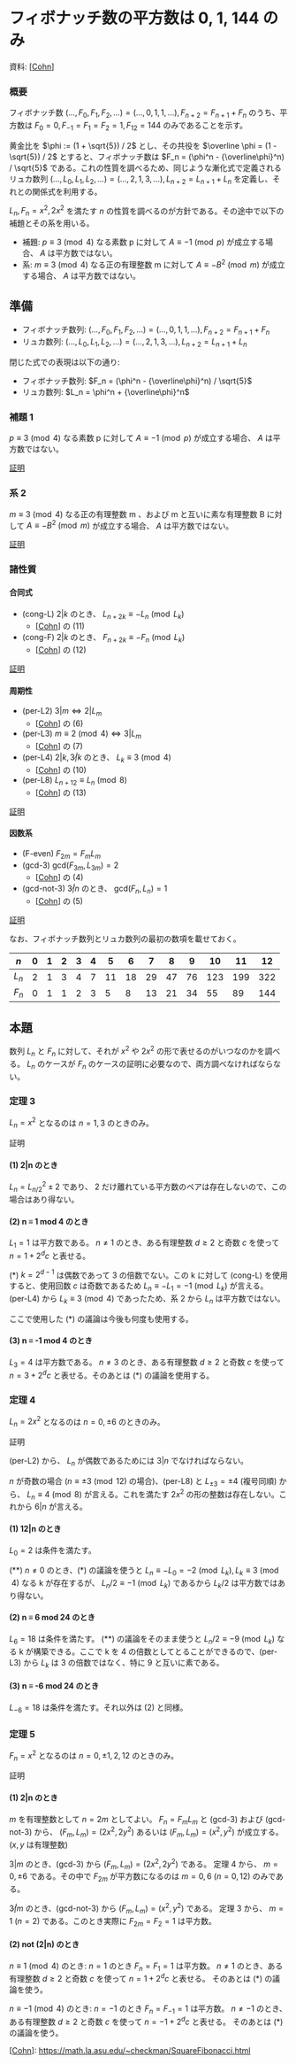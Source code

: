 # フィボナッチ数の平方数は 0, 1, 144 のみ
資料: [[Cohn]]

### 概要
フィボナッチ数 $(\ldots, F_0, F_1, F_2, \ldots) = (\ldots, 0, 1, 1, \ldots), F_{n+2} = F_{n+1} + F_n$ のうち、平方数は $F_0 = 0, F_{-1} = F_1 = F_2 = 1, F_{12} = 144$ のみであることを示す。

黄金比を $\phi := (1 + \sqrt{5}) / 2$ とし、その共役を $\overline \phi = (1 - \sqrt{5}) / 2$ とすると、フィボナッチ数は $F_n = (\phi^n - {\overline\phi}^n) / \sqrt{5}$ である。これの性質を調べるため、同じような漸化式で定義されるリュカ数列 $(\ldots, L_0, L_1, L_2, \ldots) = (\ldots, 2, 1, 3, \ldots), L_{n+2} = L_{n+1} + L_n$ を定義し、それとの関係式を利用する。

$L_n, F_n = x^2, 2x^2$ を満たす $n$ の性質を調べるのが方針である。その途中で以下の補題とその系を用いる。
- 補題: $p \equiv 3 \pmod 4$ なる素数 p に対して $A \equiv -1 \pmod {p}$ が成立する場合、 $A$ は平方数ではない。
- 系: $m \equiv 3 \pmod 4$ なる正の有理整数 m に対して $A \equiv -B^2 \pmod {m}$ が成立する場合、 $A$ は平方数ではない。

## 準備
- フィボナッチ数列: $(\ldots, F_0, F_1, F_2, \ldots) = (\ldots, 0, 1, 1, \ldots), F_{n+2} = F_{n+1} + F_n$
- リュカ数列: $(\ldots, L_0, L_1, L_2, \ldots) = (\ldots, 2, 1, 3, \ldots), L_{n+2} = L_{n+1} + L_n$

閉じた式での表現は以下の通り:
- フィボナッチ数列: $F_n = (\phi^n - {\overline\phi}^n) / \sqrt{5}$
- リュカ数列: $L_n = \phi^n + {\overline\phi}^n$

### 補題 1
$p \equiv 3 \pmod 4$ なる素数 p に対して $A \equiv -1 \pmod {p}$ が成立する場合、 $A$ は平方数ではない。

[証明](proof-lemma.md)
### 系 2
$m \equiv 3 \pmod 4$ なる正の有理整数 m 、および m と互いに素な有理整数 B に対して $A \equiv -B^2 \pmod {m}$ が成立する場合、 $A$ は平方数ではない。

[証明](proof-lemma.md)

### 諸性質
#### 合同式

- (cong-L) $2 | k$ のとき、 $L_{n+2k} \equiv -L_n \pmod{L_k}$
  - [[Cohn]] の (11)
- (cong-F) $2 | k$ のとき、 $F_{n+2k} \equiv -F_n \pmod{L_k}$
  - [[Cohn]] の (12)

[証明](proof-cong.md)

#### 周期性

- (per-L2) $3 | m \Leftrightarrow 2 | L_m$
  - [[Cohn]] の (6)
- (per-L3) $m \equiv 2 \pmod{4} \Leftrightarrow 3 | L_m$
  - [[Cohn]] の (7)
- (per-L4) $2 | k, 3 \not | k$ のとき、 $L_{k} \equiv 3 \pmod{4}$
  - [[Cohn]] の (10)
- (per-L8) $L_{n+12} \equiv L_n \pmod{8}$
  - [[Cohn]] の (13)

[証明](proof-period.md)

#### 因数系

- (F-even) $F_{2m} = F_mL_m$
- (gcd-3) $\mathrm{gcd}(F_{3m}, L_{3m}) = 2$
  - [[Cohn]] の (4)
- (gcd-not-3) $3 \not| n$ のとき、 $\mathrm{gcd}(F_{n}, L_{n}) = 1$
  - [[Cohn]] の (5)

[証明](proof-factor.md)

なお、フィボナッチ数列とリュカ数列の最初の数項を載せておく。

|$n$|0|1|2|3|4|5|6|7|8|9|10|11|12|
|--|--|--|--|--|--|--|--|--|--|--|--|--|--|
|$L_n$|2|1|3|4|7|11|18|29|47|76|123|199|322|
|$F_n$|0|1|1|2|3|5|8|13|21|34|55|89|144|233|


## 本題
数列 $L_n$ と $F_n$ に対して、それが $x^2$ や $2x^2$ の形で表せるのがいつなのかを調べる。 $L_n$ のケースが $F_n$ のケースの証明に必要なので、両方調べなければならない。

### 定理 3
$L_n = x^2$ となるのは $n = 1, 3$ のときのみ。

証明
#### (1) 2|n のとき
$L_n = L_{n/2}^2 \pm 2$ であり、 2 だけ離れている平方数のペアは存在しないので、この場合はあり得ない。
#### (2) n ≡ 1 mod 4 のとき
$L_1 = 1$ は平方数である。 $n \ne 1$ のとき、ある有理整数 $d \ge 2$ と奇数 $c$ を使って $n = 1 + 2^dc$ と表せる。 

(*) $k = 2^{d-1}$ は偶数であって 3 の倍数でない。この k に対して (cong-L) を使用すると、使用回数 $c$ は奇数であるため $L_n \equiv -L_1 = -1 \pmod{L_k}$ が言える。 (per-L4) から $L_k \equiv 3 \pmod 4$ であったため、系 2 から $L_n$ は平方数ではない。

ここで使用した (*) の議論は今後も何度も使用する。
#### (3) n ≡ -1 mod 4 のとき
$L_3 = 4$ は平方数である。 $n \ne 3$ のとき、ある有理整数 $d \ge 2$ と奇数 $c$ を使って $n = 3 + 2^dc$ と表せる。そのあとは (*) の議論を使用する。


### 定理 4
$L_n = 2x^2$ となるのは $n = 0, \pm 6$ のときのみ。

証明

(per-L2) から、 $L_n$ が偶数であるためには $3|n$ でなければならない。

$n$ が奇数の場合 ($n \equiv \pm 3 \pmod{12}$ の場合)、(per-L8) と $L_{\pm 3} = \pm 4$ (複号同順) から、 $L_n \equiv 4 \pmod 8$ が言える。これを満たす $2x^2$ の形の整数は存在しない。これから $6|n$ が言える。

#### (1) 12|n のとき
$L_0 = 2$ は条件を満たす。

(**) $n \ne 0$ のとき、(*) の議論を使うと $L_n \equiv -L_0 = -2 \pmod{L_k}, L_k \equiv 3 \pmod 4$ なる k が存在するが、 $L_n/2 \equiv -1 \pmod {L_k}$ であるから $L_k/2$ は平方数ではあり得ない。

#### (2) n ≡ 6 mod 24 のとき
$L_6 = 18$ は条件を満たす。
(**) の議論をそのまま使うと $L_n/2 \equiv -9 \pmod {L_k}$ なる k が構築できる。ここで k を 4 の倍数としてとることができるので、(per-L3) から $L_k$ は 3 の倍数ではなく、特に 9 と互いに素である。

#### (3) n ≡ -6 mod 24 のとき
$L_{-6} = 18$ は条件を満たす。それ以外は (2) と同様。


### 定理 5
$F_n = x^2$ となるのは $n = 0, \pm 1, 2, 12$ のときのみ。

証明

#### (1) 2|n のとき
$m$ を有理整数として $n=2m$ としてよい。
$F_n=F_mL_m$ と (gcd-3) および (gcd-not-3) から、 $(F_m, L_m) = (2x^2, 2y^2)$ あるいは $(F_m, L_m) = (x^2, y^2)$ が成立する。($x, y$ は有理整数)

$3|m$ のとき、(gcd-3) から $(F_m, L_m) = (2x^2, 2y^2)$ である。
定理 4 から、 $m = 0, \pm 6$ である。その中で $F_{2m}$ が平方数になるのは $m = 0, 6$ ($n = 0, 12$) のみである。

$3 \not| m$ のとき、(gcd-not-3) から $(F_m, L_m) = (x^2, y^2)$ である。
定理 3 から、 $m = 1$ ($n = 2$) である。このとき実際に $F_{2m} = F_2 = 1$ は平方数。

#### (2) not (2|n) のとき
$n \equiv 1 \pmod 4$ のとき:
$n=1$ のとき $F_n = F_1 = 1$ は平方数。
$n \ne 1$ のとき、ある有理整数 $d \ge 2$ と奇数 $c$ を使って $n = 1 + 2^dc$ と表せる。 そのあとは (*) の議論を使う。

$n \equiv -1 \pmod 4$ のとき:
$n=-1$ のとき $F_n = F_{-1} = 1$ は平方数。
$n \ne -1$ のとき、ある有理整数 $d \ge 2$ と奇数 $c$ を使って $n = -1 + 2^dc$ と表せる。 そのあとは (*) の議論を使う。

[[Cohn]]: https://math.la.asu.edu/~checkman/SquareFibonacci.html

[Cohn]: https://math.la.asu.edu/~checkman/SquareFibonacci.html
